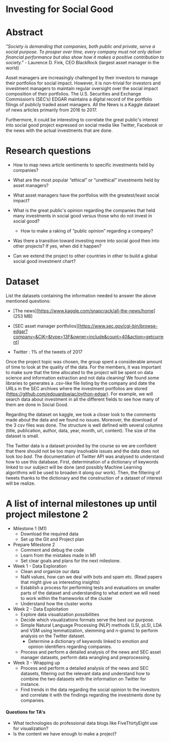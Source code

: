 # Investing for Social Good

# Abstract
*"Society is demanding that companies, both public and private, serve a social purpose. To prosper over time, every company must not only deliver financial performance but also show how it makes a positive contribution to society."* - Laurence D. Fink, CEO BlackRock (largest asset manager in the world)

Asset managers are increasingly challenged by their investors to manage their portfolios for social impact. However, it is non-trivial for investors and investment managers to maintain regular oversight over the social impact composition of their portfolios. The U.S. Securities and Exchange Commission’s (SEC’s) EDGAR maintains a digital record of the portfolio filings of publicly traded asset managers. All the News is a Kaggle dataset of news articles primarily from 2016 to 2017. 

Furthermore, it could be interesting to correlate the great public's interest into social good project expressed on social media like Twitter, Facebook or the news with the actual investments that are done. 

# Research questions
- How to map news article sentiments to specific investments held by companies?

- What are the most popular “ethical” or “unethical” investments held by asset managers?

- What asset managers have the portfolios with the greatest/least social impact?
- What is the great public's opinion regarding the companies that held many investments in social good versus those who do not invest in social good? 
  - How to make a raking of “public opinion” regarding a company? 
- Was there a transition toward investing more into social good then into other projects? If yes, when did it happen? 
- Can we extend the project to other countries in other to build a global social good investment chart? 

# Dataset
List the datasets containing the information needed to answer the above mentioned questions: 

- [The news][https://www.kaggle.com/snapcrack/all-the-news/home] (253 MB)

- [SEC asset manager portfolios][https://www.sec.gov/cgi-bin/browse-edgar?company=&CIK=&type=13F&owner=include&count=40&action=getcurrent]
- Twitter : 1% of the tweets of 2017 

Once the project topic was chosen, the group spent a considerable amount of time to look at the quality of the data. For the members, it was important to make sure that the time allocated to the project will be spent on data science and information extraction and not data cleaning! We found some libraries to generates a .csv-like file listing by the company and date the URLs in the SEC archives where the investment portfolios are stored (https://github.com/edouardswiac/python-edgar). For example, we will search data about investment in all the different fields to see how many of them are done in Social Good. 

Regarding the dataset on kaggle, we took a closer look to the comments made about the data and we found no issues. Moreover, the download of the 3 csv files was done. The structure is well defined with several columns (title, publication, author, data, year, month, url, content). The size of the dataset is small. 

The Twitter data is a dataset provided by the course so we are confident that there should not be too many insolvable issues and the data does not look *too bad*. The documentation of Twitter API was analysed to understand how to use this database. First, determination of a dictionary of keywords linked to our subject will be done (and possibly Machine Learning algorithms will be used to broaden it along our work). Then, the filtering of tweets thanks to the dictionary and the construction of a dataset of interest will be realize.

# A list of internal milestones up until project milestone 2
- Milestone 1 (M1) 
  - Download the required data
  - Set up the Git and Project plan
- Prepare Milestone 2 
  - Comment and debug the code
  - Learn from the mistakes made in M1
  - Set clear goals and plans for the next milestone.
- Week 1 - Data Exploration
  - Clean and organize our data
  - NaN values, how can we deal with bots and spam etc. (Read papers that might give us interesting insights)
  - Establish a process for performing tests and evaluations on smaller parts of the dataset and understanding to what extent we will need to work within the frameworks of the cluster
  - Understand how the cluster works
- Week 2 - Data Exploitation
  - Explore data visualization possibilities
  - Decide which visualizations formats serve the best our purpose.
  - Simple Natural Language Processing (NLP) methods (LSI, pLSI, LDA and VSM using lemmatization, stemming and n-grams) to perform analysis on the Twitter dataset.
    - Determine a dictionary of keywords linked to emotion and opinion identifiers regarding companies. 
  - Process and perform a detailed analysis of the news and SEC asset manager datasets, perform data wrangling and preprocessing.
- Week 3 - Wrapping up 
  - Process and perform a detailed analysis of the news and SEC datasets, filtering out the relevant data and understand how to combine the two datasets with the information on Twitter for instance.
  - Find trends in the data regarding the social opinion to the investors and correlate it with the findings regarding the investments done by companies. 


#### Questions for TA's

- What technologies do professional data blogs like FiveThirtyEight use for visualization?
- Is the content we have enough to make a project?
